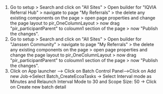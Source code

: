 1. Go to setup > Search and click on "All Sites" > Open builder for "IQVIA Referral Hub" > navigate to page "My Referrals" > the delete any existing components on the page > open page properties and change the page layout to pir_OneColumnLayout > now drag "pir_participantParent" to coloumn1 section of the page > now "Publish the changes".
2. Go to setup > Search and click on "All Sites" > Open builder for "Janssen Community" > navigate to page "My Referrals" > the delete any existing components on the page > open page properties and change the page layout to pir_OneColumnLayout > now drag "pir_participantParent" to coloumn1 section of the page > now "Publish the changes".
3. Click on App launcher --> Click on Batch Control Panel-->Click on Add new Job->Select Batch_CreateEcoaTasks -> Select Interval mode as Minutes and Relaunch Interval Mode to 30 and Scope Size: 50 -> Click on Create new batch detail
